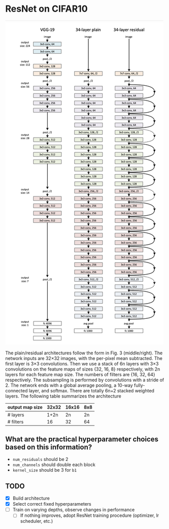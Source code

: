 # ResNet on CIFAR10

![Figure 3](attachments/2023-05-24-18-59-07.png)

The plain/residual architectures follow the form in Fig. 3 (middle/right). The network inputs are 32×32 images, with the per-pixel mean subtracted. The first layer is 3×3 convolutions. Then we use a stack of 6n layers with 3×3 convolutions on the feature maps of sizes {32, 16, 8} respectively, with 2n layers for each feature map size. The numbers of filters are {16, 32, 64} respectively. The subsampling is performed by convolutions with a stride of 2. The network ends with a global average pooling, a 10-way fully-connected layer, and softmax. There are totally 6n+2 stacked weighted layers. The following table summarizes the architecture

| output map size | 32x32 | 16x16 | 8x8 |
| --------------- | ----- | ----- | --- |
| # layers        | 1+2n  | 2n    | 2n  |
| # filters       | 16    | 32    | 64  |


## What are the practical hyperparameter choices based on this information?

- `num_residuals` should be 2
- `num_channels` should double each block
- `kernel_size` should be 3 for `b1`


## TODO
- [x] Build architecture
- [x] Select correct fixed hyperparameters
- [ ] Train on varying depths, observe changes in performance
  - [ ] If nothing improves, adopt ResNet training procedure (optimizer, lr scheduler, etc.)